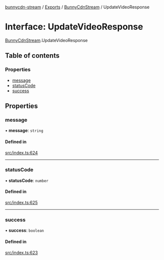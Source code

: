 [bunnycdn-stream](../README.md) / [Exports](../modules.md) / [BunnyCdnStream](../modules/BunnyCdnStream.md) / UpdateVideoResponse

# Interface: UpdateVideoResponse

[BunnyCdnStream](../modules/BunnyCdnStream.md).UpdateVideoResponse

## Table of contents

### Properties

- [message](BunnyCdnStream.UpdateVideoResponse.md#message)
- [statusCode](BunnyCdnStream.UpdateVideoResponse.md#statuscode)
- [success](BunnyCdnStream.UpdateVideoResponse.md#success)

## Properties

### message

• **message**: `string`

#### Defined in

[src/index.ts:624](https://github.com/dan-online/bunnycdn-stream/blob/316ffbe/src/index.ts#L624)

___

### statusCode

• **statusCode**: `number`

#### Defined in

[src/index.ts:625](https://github.com/dan-online/bunnycdn-stream/blob/316ffbe/src/index.ts#L625)

___

### success

• **success**: `boolean`

#### Defined in

[src/index.ts:623](https://github.com/dan-online/bunnycdn-stream/blob/316ffbe/src/index.ts#L623)
